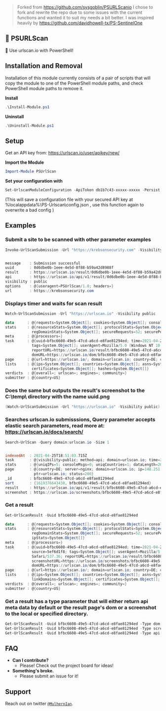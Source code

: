 > Forked from https://github.com/sysgoblin/PSURLScanio
> I chose to fork and rewrite the repo due to some issues with the current functions and wanted it to suit my needs a bit better. 
> I was inspired heavily by https://github.com/davidhowell-tx/PS-SentinelOne

## 🔎 PSURLScan
🔎 Use urlscan.io with PowerShell!


## Installation and Removal

Installation of this module currently consists of a pair of scripts that will copy the module to one of the PowerShell module paths, and check PowerShell module paths to remove it.

**Install**
```PowerShell
.\Install-Module.ps1
```
**Uninstall**
```PowerShell
.\Uninstall-Module.ps1
```

## Setup

Get an API key from: https://urlscan.io/user/apikey/new/

**Import the Module**
```powershell
Import-Module PSUrlScan
```
**Set your configuration with**
```powershell
Set-UrlscanModuleConfiguration -ApiToken db1b7c43-xxxxx-xxxxx -Persist 
```
(This will save a configuration file with your secured API key at %localappdata%\PS-Urlscan\config.json , use this function again to overwrite a bad config )

## Examples

### Submit a site to be scanned with other parameter examples
```powershell
Invoke-UrlScanSubmission -Url "https://krebsonsecurity.com" -Visibility public -Tags "PSUrlScan" -CustomAgent "PSUrlScan/1.0" -Referer "https://urlscan.io"


message    : Submission successful
uuid       : 0d6dbe0b-1eee-4e5d-8f88-b59a42d8988f
result     : https://urlscan.io/result/0d6dbe0b-1eee-4e5d-8f88-b59a42d8988f/
api        : https://urlscan.io/api/v1/result/0d6dbe0b-1eee-4e5d-8f88-b59a42d8988f/
visibility : public
options    : @{useragent=PSUrlScan/1.0; headers=}
url        : https://krebsonsecurity.com
```

### Displays timer and waits for scan result
```powershell
Watch-UrlScanSubmission -Url "https://urlscan.io" -Visibility public

data      : @{requests=System.Object[]; cookies=System.Object[]; console=System.Object[]; links=System.Object[]; timing=; globals=System.Object[]}
stats     : @{resourceStats=System.Object[]; protocolStats=System.Object[]; tlsStats=System.Object[]; serverStats=System.Object[]; domainStats=System.Object[];
            regDomainStats=System.Object[]; secureRequests=52; securePercentage=100; IPv6Percentage=80; uniqCountries=1; totalLinks=8; malicious=0; adBlocked=0; ipStats=System.Object[]}
meta      : @{processors=}
task      : @{uuid=bfbc6608-49e5-47cd-a6cd-e8fae81294ed; time=2021-04-25T18:50:43.438Z; url=https://urlscan.io; visibility=public; options=; method=api; source=5ef6d1f8;
            tags=System.Object[]; userAgent=Mozilla/5.0 (Windows NT 10.0; Win64; x64) AppleWebKit/537.36 (KHTML, like Gecko) Chrome/89.0.4389.72 Safari/537.36;
            reportURL=https://urlscan.io/result/bfbc6608-49e5-47cd-a6cd-e8fae81294ed/; screenshotURL=https://urlscan.io/screenshots/bfbc6608-49e5-47cd-a6cd-e8fae81294ed.png;
            domURL=https://urlscan.io/dom/bfbc6608-49e5-47cd-a6cd-e8fae81294ed/}
page      : @{url=https://urlscan.io/; domain=urlscan.io; country=DE; city=; server=nginx; ip=148.251.45.170; ptr=urlscan.io; asn=AS24940; asnname=HETZNER-AS, DE}
lists     : @{ips=System.Object[]; countries=System.Object[]; asns=System.Object[]; domains=System.Object[]; servers=System.Object[]; urls=System.Object[]; linkDomains=System.Object[];
            certificates=System.Object[]; hashes=System.Object[]}
verdicts  : @{overall=; urlscan=; engines=; community=}
submitter : @{country=US}
```

### Does the same but outputs the result's screenshot to the C:\temp\ directory with the name uuid.png
```powershell
(Watch-UrlScanSubmission -Url "https://urlscan.io" -Visibility public).task.uuid | Get-UrlScanResult -Screenshot -Path "C:\temp\"
```

### Searches urlscan.io submisssions, Query parameter accepts elastic search parameters, read more at: https://urlscan.io/docs/search/
```powershell
Search-UrlScan -Query domain:urlscan.io -Size 1


indexedAt  : 2021-04-25T18:51:03.715Z
task       : @{visibility=public; method=api; domain=urlscan.io; time=2021-04-25T18:50:43.438Z; uuid=bfbc6608-49e5-47cd-a6cd-e8fae81294ed; url=https://urlscan.io}
stats      : @{uniqIPs=5; consoleMsgs=0; uniqCountries=1; dataLength=2089162; encodedDataLength=1541612; requests=52}
page       : @{country=DE; server=nginx; domain=urlscan.io; ip=148.251.45.170; mimeType=text/html; asnname=HETZNER-AS, DE; asn=AS24940; url=https://urlscan.io/;
             ptr=urlscan.io; status=200}
_id        : bfbc6608-49e5-47cd-a6cd-e8fae81294ed
sort       : {1619376643438, bfbc6608-49e5-47cd-a6cd-e8fae81294ed}
result     : https://urlscan.io/api/v1/result/bfbc6608-49e5-47cd-a6cd-e8fae81294ed/
screenshot : https://urlscan.io/screenshots/bfbc6608-49e5-47cd-a6cd-e8fae81294ed.png
```


### Get a result
```powershell
Get-UrlScanResult -Uuid bfbc6608-49e5-47cd-a6cd-e8fae81294ed

data      : @{requests=System.Object[]; cookies=System.Object[]; console=System.Object[]; links=System.Object[]; timing=; globals=System.Object[]}
stats     : @{resourceStats=System.Object[]; protocolStats=System.Object[]; tlsStats=System.Object[]; serverStats=System.Object[]; domainStats=System.Object[];
            regDomainStats=System.Object[]; secureRequests=52; securePercentage=100; IPv6Percentage=80; uniqCountries=1; totalLinks=8; malicious=0; adBlocked=0;
            ipStats=System.Object[]}
meta      : @{processors=}
task      : @{uuid=bfbc6608-49e5-47cd-a6cd-e8fae81294ed; time=2021-04-25T18:50:43.438Z; url=https://urlscan.io; visibility=public; options=; method=api;
            source=5ef6d1f8; tags=System.Object[]; userAgent=Mozilla/5.0 (Windows NT 10.0; Win64; x64) AppleWebKit/537.36 (KHTML, like Gecko) Chrome/89.0.4389.72
            Safari/537.36; reportURL=https://urlscan.io/result/bfbc6608-49e5-47cd-a6cd-e8fae81294ed/;
            screenshotURL=https://urlscan.io/screenshots/bfbc6608-49e5-47cd-a6cd-e8fae81294ed.png;
            domURL=https://urlscan.io/dom/bfbc6608-49e5-47cd-a6cd-e8fae81294ed/}
page      : @{url=https://urlscan.io/; domain=urlscan.io; country=DE; city=; server=nginx; ip=148.251.45.170; ptr=urlscan.io; asn=AS24940; asnname=HETZNER-AS, DE}
lists     : @{ips=System.Object[]; countries=System.Object[]; asns=System.Object[]; domains=System.Object[]; servers=System.Object[]; urls=System.Object[];
            linkDomains=System.Object[]; certificates=System.Object[]; hashes=System.Object[]}
verdicts  : @{overall=; urlscan=; engines=; community=}
submitter : @{country=US}
```
### Get a result has a type parameter that will either return api meta data by default or the result page's dom or a screenshot to the local or specified directory.
```powershell
Get-UrlScanResult -Uuid bfbc6608-49e5-47cd-a6cd-e8fae81294ed -Type dom
Get-UrlScanResult -Uuid bfbc6608-49e5-47cd-a6cd-e8fae81294ed -Type screenshot
Get-UrlScanResult -Uuid bfbc6608-49e5-47cd-a6cd-e8fae81294ed -Type api # This is the default
```

## FAQ 

 - **Can I contribute?**
   - Please! Check out the project board for ideas!
 - **Something's broke.**
   - Please submit an issue for it!

## Support

Reach out on twitter <a href="https://twitter.com/MulhernIan" target="_blank">`@MulhernIan`</a>.

